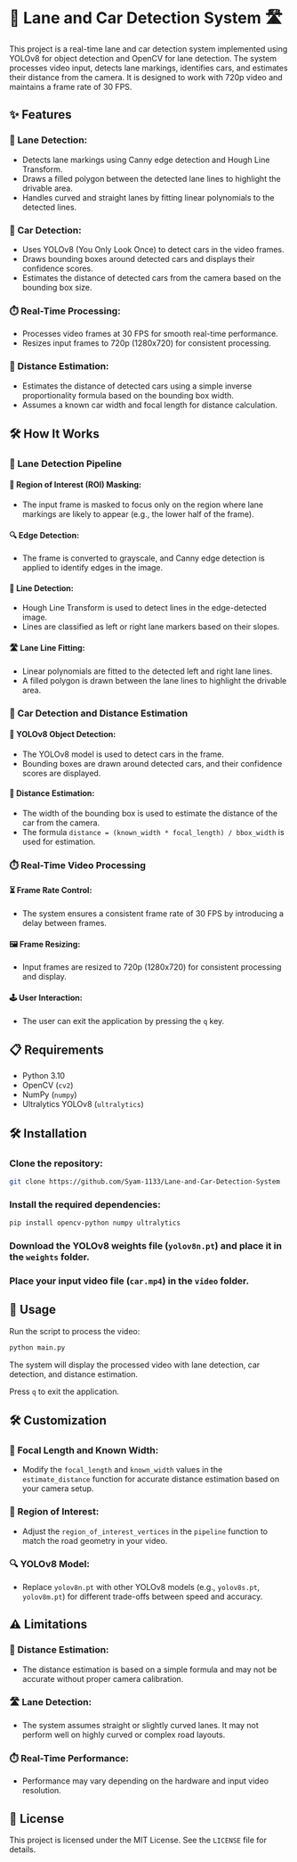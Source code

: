 # 🚗 Lane and Car Detection System 🛣️

This project is a real-time lane and car detection system implemented using YOLOv8 for object detection and OpenCV for lane detection. The system processes video input, detects lane markings, identifies cars, and estimates their distance from the camera. It is designed to work with 720p video and maintains a frame rate of 30 FPS.

## ✨ Features

### 🚦 Lane Detection:
- Detects lane markings using Canny edge detection and Hough Line Transform.
- Draws a filled polygon between the detected lane lines to highlight the drivable area.
- Handles curved and straight lanes by fitting linear polynomials to the detected lines.

### 🚗 Car Detection:
- Uses YOLOv8 (You Only Look Once) to detect cars in the video frames.
- Draws bounding boxes around detected cars and displays their confidence scores.
- Estimates the distance of detected cars from the camera based on the bounding box size.

### ⏱️ Real-Time Processing:
- Processes video frames at 30 FPS for smooth real-time performance.
- Resizes input frames to 720p (1280x720) for consistent processing.

### 📏 Distance Estimation:
- Estimates the distance of detected cars using a simple inverse proportionality formula based on the bounding box width.
- Assumes a known car width and focal length for distance calculation.

## 🛠️ How It Works

### 🚦 Lane Detection Pipeline

#### 🎯 Region of Interest (ROI) Masking:
- The input frame is masked to focus only on the region where lane markings are likely to appear (e.g., the lower half of the frame).

#### 🔍 Edge Detection:
- The frame is converted to grayscale, and Canny edge detection is applied to identify edges in the image.

#### 📏 Line Detection:
- Hough Line Transform is used to detect lines in the edge-detected image.
- Lines are classified as left or right lane markers based on their slopes.

#### 🛣️ Lane Line Fitting:
- Linear polynomials are fitted to the detected left and right lane lines.
- A filled polygon is drawn between the lane lines to highlight the drivable area.

### 🚗 Car Detection and Distance Estimation

#### 🔎 YOLOv8 Object Detection:
- The YOLOv8 model is used to detect cars in the frame.
- Bounding boxes are drawn around detected cars, and their confidence scores are displayed.

#### 📏 Distance Estimation:
- The width of the bounding box is used to estimate the distance of the car from the camera.
- The formula `distance = (known_width * focal_length) / bbox_width` is used for estimation.

### ⏱️ Real-Time Video Processing

#### ⏳ Frame Rate Control:
- The system ensures a consistent frame rate of 30 FPS by introducing a delay between frames.

#### 🖼️ Frame Resizing:
- Input frames are resized to 720p (1280x720) for consistent processing and display.

#### 🕹️ User Interaction:
- The user can exit the application by pressing the `q` key.

## 📋 Requirements
- Python 3.10
- OpenCV (`cv2`)
- NumPy (`numpy`)
- Ultralytics YOLOv8 (`ultralytics`)

## 🛠️ Installation

### Clone the repository:
```bash
git clone https://github.com/Syam-1133/Lane-and-Car-Detection-System
```

### Install the required dependencies:
```bash
pip install opencv-python numpy ultralytics
```

### Download the YOLOv8 weights file (`yolov8n.pt`) and place it in the `weights` folder.
### Place your input video file (`car.mp4`) in the `video` folder.

## 🚀 Usage

Run the script to process the video:
```bash
python main.py
```

The system will display the processed video with lane detection, car detection, and distance estimation.

Press `q` to exit the application.

## 🛠️ Customization

### 📏 Focal Length and Known Width:
- Modify the `focal_length` and `known_width` values in the `estimate_distance` function for accurate distance estimation based on your camera setup.

### 🎯 Region of Interest:
- Adjust the `region_of_interest_vertices` in the `pipeline` function to match the road geometry in your video.

### 🔍 YOLOv8 Model:
- Replace `yolov8n.pt` with other YOLOv8 models (e.g., `yolov8s.pt`, `yolov8m.pt`) for different trade-offs between speed and accuracy.

## ⚠️ Limitations

### 📏 Distance Estimation:
- The distance estimation is based on a simple formula and may not be accurate without proper camera calibration.

### 🛣️ Lane Detection:
- The system assumes straight or slightly curved lanes. It may not perform well on highly curved or complex road layouts.

### ⏱️ Real-Time Performance:
- Performance may vary depending on the hardware and input video resolution.


## 📝 License
This project is licensed under the MIT License. See the `LICENSE` file for details.
